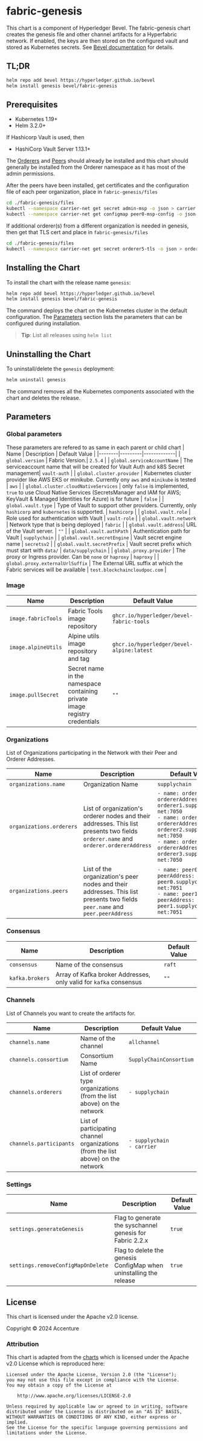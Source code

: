 [//]: # (##############################################################################################)
[//]: # (Copyright Accenture. All Rights Reserved.)
[//]: # (SPDX-License-Identifier: Apache-2.0)
[//]: # (##############################################################################################)

# fabric-genesis

This chart is a component of Hyperledger Bevel. The fabric-genesis chart creates the genesis file and other channel artifacts for a Hyperfabric network. If enabled, the keys are then stored on the configured vault and stored as Kubernetes secrets. See [Bevel documentation](https://hyperledger-bevel.readthedocs.io/en/latest/) for details.

## TL;DR

```bash
helm repo add bevel https://hyperledger.github.io/bevel
helm install genesis bevel/fabric-genesis
```

## Prerequisites

- Kubernetes 1.19+
- Helm 3.2.0+

If Hashicorp Vault is used, then
- HashiCorp Vault Server 1.13.1+

The [Orderers](../fabric-orderernode/README.md) and [Peers](../fabric-peernode/README.md) should already be installed and this chart should generally be installed from the Orderer namespace as it has most of the admin permissions.

After the peers have been installed, get certificates and the configuration file of each peer organization, place in `fabric-genesis/files`
```bash
cd ./fabric-genesis/files
kubectl --namespace carrier-net get secret admin-msp -o json > carrier.json
kubectl --namespace carrier-net get configmap peer0-msp-config -o json > carrier-config-file.json
```

If additional orderer(s) from a different organization is needed in genesis, then get that TLS cert and place in `fabric-genesis/files`
```bash
cd ./fabric-genesis/files
kubectl --namespace carrier-net get secret orderer5-tls -o json > orderer5-orderer-tls.json
```

## Installing the Chart

To install the chart with the release name `genesis`:

```bash
helm repo add bevel https://hyperledger.github.io/bevel
helm install genesis bevel/fabric-genesis
```

The command deploys the chart on the Kubernetes cluster in the default configuration. The [Parameters](#parameters) section lists the parameters that can be configured during installation.

> **Tip**: List all releases using `helm list`

## Uninstalling the Chart

To uninstall/delete the `genesis` deployment:

```bash
helm uninstall genesis
```

The command removes all the Kubernetes components associated with the chart and deletes the release.

## Parameters

### Global parameters

These parameters are refered to as same in each parent or child chart
| Name   | Description  | Default Value |
|--------|---------|-------------|
| `global.version` | Fabric Version.| `2.5.4` |
| `global.serviceAccountName` | The serviceaccount name that will be created for Vault Auth and k8S Secret management| `vault-auth` |
| `global.cluster.provider` | Kubernetes cluster provider like AWS EKS or minikube. Currently ony `aws` and `minikube` is tested | `aws` |
| `global.cluster.cloudNativeServices` | only `false` is implemented, `true` to use Cloud Native Services (SecretsManager and IAM for AWS; KeyVault & Managed Identities for Azure) is for future  | `false`  |
| `global.vault.type`  | Type of Vault to support other providers. Currently, only `hashicorp` and `kubernetes` is supported. | `hashicorp`    |
| `global.vault.role`  | Role used for authentication with Vault | `vault-role`    |
| `global.vault.network`  | Network type that is being deployed | `fabric`    |
| `global.vault.address`| URL of the Vault server.    | `""`            |
| `global.vault.authPath`    | Authentication path for Vault  | `supplychain`            |
| `global.vault.secretEngine` | Vault secret engine name | `secretsv2`  |
| `global.vault.secretPrefix` | Vault secret prefix which must start with `data/`  | `data/supplychain`  |
| `global.proxy.provider` | The proxy or Ingress provider. Can be `none` or `haproxy` | `haproxy` |
| `global.proxy.externalUrlSuffix` | The External URL suffix at which the Fabric services will be available | `test.blockchaincloudpoc.com` |

### Image

| Name   | Description    | Default Value   |
| -------------| ---------- | --------- |
| `image.fabricTools`  | Fabric Tools image repository  | `ghcr.io/hyperledger/bevel-fabric-tools` |
| `image.alpineUtils`  | Alpine utils image repository and tag | `ghcr.io/hyperledger/bevel-alpine:latest` |
| `image.pullSecret`    | Secret name in the namespace containing private image registry credentials | `""`            |

### Organizations

List of Organizations participating in the Network with their Peer and Orderer Addresses.

| Name   | Description  | Default Value |
|--------|---------|-------------|
| `organizations.name` | Organization Name | `supplychain` |
| `organizations.orderers` | List of organization's orderer nodes and their addresses. This list presents two fields `orderer.name` and `orderer.ordererAddress`  | `- name: orderer1`<br/>`ordererAddress: orderer1.supplychain-net:7050` <br/>`- name: orderer2`<br/>`ordererAddress: orderer2.supplychain-net:7050` <br/> `- name: orderer3`<br/>`ordererAddress: orderer3.supplychain-net:7050`  |
| `organizations.peers` | List of the organization's peer nodes and their addresses. This list presents two fields `peer.name` and `peer.peerAddress`  | `- name: peer0`<br/>`peerAddress: peer0.supplychain-net:7051`<br>`- name: peer1`<br/>`peerAddress: peer1.supplychain-net:7051`  |

### Consensus

| Name     | Description                 | Default Value   |
| ---------| ----------------------------| ----------------|
| `consensus` | Name of the consensus          | `raft`         |
| `kafka.brokers` | Array of Kafka broker Addresses, only valid for `kafka` consensus    | `""`   |


### Channels
List of Channels you want to create the artifacts for.

| Name   | Description  | Default Value |
|--------|---------|-------------|
| `channels.name` | Name of the channel | `allchannel` |
| `channels.consortium`| Consortium Name  | `SupplyChainConsortium` |
| `channels.orderers` | List of orderer type organizations (from the list above) on the network  | `- supplychain`  |
| `channels.participants` | List of participating channel organizations (from the list above) on the network  | `- supplychain`<br/>`- carrier` |


### Settings

| Name   | Description  | Default Value |
|--------|---------|-------------|
| `settings.generateGenesis` |  Flag to generate the syschannel genesis for Fabric 2.2.x | `true` |
| `settings.removeConfigMapOnDelete` |  Flag to delete the genesis ConfigMap when uninstalling the release | `true` |

## License

This chart is licensed under the Apache v2.0 license.

Copyright &copy; 2024 Accenture

### Attribution

This chart is adapted from the [charts](https://hyperledger.github.io/bevel/) which is licensed under the Apache v2.0 License which is reproduced here:

```
Licensed under the Apache License, Version 2.0 (the "License");
you may not use this file except in compliance with the License.
You may obtain a copy of the License at

    http://www.apache.org/licenses/LICENSE-2.0

Unless required by applicable law or agreed to in writing, software
distributed under the License is distributed on an "AS IS" BASIS,
WITHOUT WARRANTIES OR CONDITIONS OF ANY KIND, either express or implied.
See the License for the specific language governing permissions and
limitations under the License.
```
